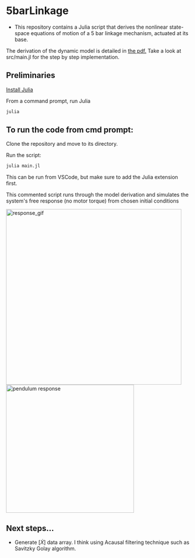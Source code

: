 # 5barLinkage

- This repository contains a Julia script that derives the nonlinear state-space equations of motion of a 5 bar linkage mechanism, actuated at its base.

The derivation of the dynamic model is detailed in [the pdf.]()
Take a look at src/main.jl for the step by step implementation.

## Preliminaries
[Install Julia](https://docs.julialang.org/en/v1/manual/installation/)

From a command prompt, run Julia

```bash
julia
```

## To run the code from cmd prompt:
Clone the repository and move to its directory.

Run the script:

```bash
julia main.jl
```
This can be run from VSCode, but make sure to add the Julia extension first.

This commented script runs through the model derivation and simulates the system's free response (no motor torque) from chosen initial conditions  

<img src="./anims/rotary_pendulum_anim.gif" alt="response_gif" width="480"/> <img src="./plots/response.png" alt="pendulum response" width="350"/>

## Next steps...
- Generate $[\dot{X}]$  data array. I think using Acausal filtering technique such as Savitzky Golay algorithm.
